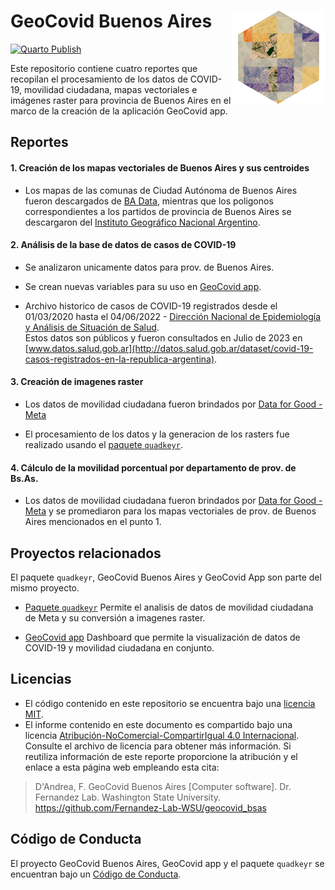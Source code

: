 # GeoCovid Buenos Aires <img src="imagenes/geocovid_bsas_logo.png" align="right" height="150" />

[![Quarto Publish](https://github.com/Fernandez-Lab-WSU/geocovid_bsas/actions/workflows/publish.yaml/badge.svg)](https://github.com/Fernandez-Lab-WSU/geocovid_bsas/actions/workflows/publish.yaml)

  Este repositorio contiene cuatro reportes que recopilan el procesamiento de 
  los datos de COVID-19, movilidad ciudadana, mapas vectoriales e imágenes 
  raster para provincia de Buenos Aires en el marco de la creación de 
  la aplicación GeoCovid app.

## Reportes
#### 1. Creación de los mapas vectoriales de Buenos Aires y sus centroides

- Los mapas de las comunas de Ciudad Autónoma de Buenos Aires
fueron descargados de [BA Data](https://data.buenosaires.gob.ar/dataset/comunas/resource/Juqdkmgo-612222-resource), 
mientras que los poligonos correspondientes a los
partidos de provincia de Buenos Aires se descargaron
del [Instituto Geográfico Nacional Argentino](https://www.ign.gob.ar/NuestrasActividades/InformacionGeoespacial/CapasSIG).

#### 2. Análisis de la base de datos de casos de COVID-19 

- Se analizaron unicamente datos para prov. de Buenos Aires.

- Se crean nuevas variables para su uso en [GeoCovid app](https://github.com/Fernandez-Lab-WSU/geocovid_app).

- Archivo historico de casos de COVID-19 registrados desde el 01/03/2020 hasta
el 04/06/2022 - [Dirección Nacional de Epidemiología y Análisis de Situación de Salud](https://datos.gob.ar/dataset/salud-covid-19-casos-registrados-republica-argentina/archivo/salud_fd657d02-a33a-498b-a91b-2ef1a68b8d16).  
Estos datos son públicos y fueron consultados en Julio de 2023 en [www.datos.salud.gob.ar](http://datos.salud.gob.ar/dataset/covid-19-casos-registrados-en-la-republica-argentina).

#### 3. Creación de imagenes raster

- Los datos de movilidad ciudadana fueron brindados por
[Data for Good - Meta](https://dataforgood.facebook.com/)

- El procesamiento de los datos y la generacion de los rasters fue realizado
usando el [paquete `quadkeyr`](https://github.com/Fernandez-Lab-WSU/quadkeyr). 

#### 4. Cálculo de la movilidad porcentual por departamento de prov. de Bs.As.

- Los datos de movilidad ciudadana fueron brindados por
[Data for Good - Meta](https://dataforgood.facebook.com/) y se promediaron para
 los mapas vectoriales de prov. de Buenos Aires mencionados en el punto 1.

## Proyectos relacionados
El paquete `quadkeyr`, GeoCovid Buenos Aires y GeoCovid App son parte del mismo
proyecto.

- [Paquete `quadkeyr`](https://github.com/Fernandez-Lab-WSU/quadkeyr)
Permite el analisis de datos de movilidad ciudadana de Meta y su conversión
a imagenes raster.

- [GeoCovid app](https://github.com/Fernandez-Lab-WSU/geocovid_app)
Dashboard que permite la visualización de datos de COVID-19 y 
movilidad ciudadana en conjunto.

## Licencias

- El código contenido en este repositorio se encuentra bajo una [licencia MIT](). 
- El informe contenido en este documento es compartido bajo una licencia [Atribución-NoComercial-CompartirIgual 4.0 Internacional](https://creativecommons.org/licenses/by-nc-sa/4.0/deed.es). 
Consulte el archivo de licencia para obtener más información. 
Si reutiliza información de este reporte proporcione la atribución y el enlace
a esta página web empleando esta cita:

> D'Andrea, F. GeoCovid Buenos Aires [Computer software].
> Dr. Fernandez Lab. Washington State University.
> https://github.com/Fernandez-Lab-WSU/geocovid_bsas

## Código de Conducta

El proyecto GeoCovid Buenos Aires, GeoCovid app y el paquete `quadkeyr`
se encuentran bajo un [Código de Conducta](https://www.contributor-covenant.org/es/version/1/4/code-of-conduct/). 

